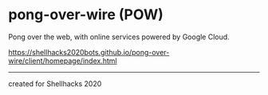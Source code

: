 # pong-over-wire (POW)
Pong over the web, with online services powered by Google Cloud.

https://shellhacks2020bots.github.io/pong-over-wire/client/homepage/index.html

---
created for Shellhacks 2020
